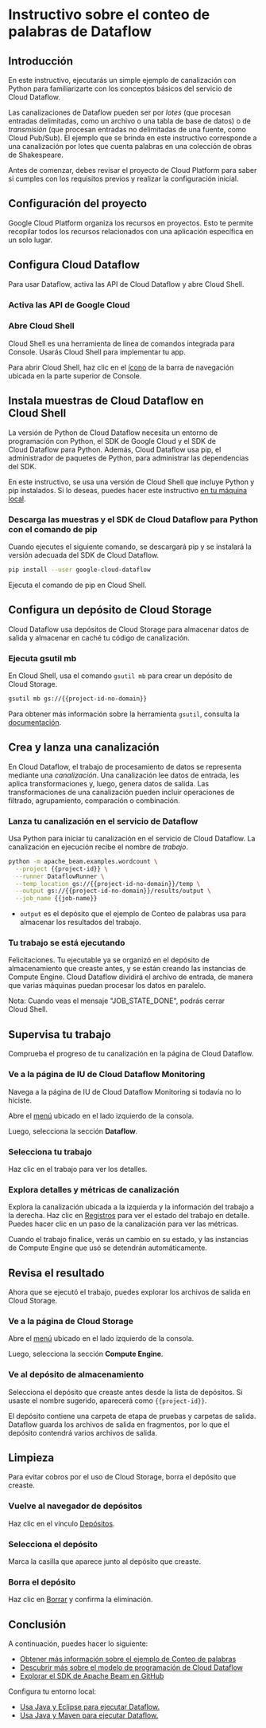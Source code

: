 # Instructivo sobre el conteo de palabras de Dataflow

<walkthrough-tutorial-url url="https://cloud.google.com/dataflow/docs/quickstarts/quickstart-python"></walkthrough-tutorial-url>
<walkthrough-watcher-constant value="dataflow-intro" key="directory"></walkthrough-watcher-constant>
<walkthrough-watcher-constant value="dataflow-intro" key="job-name"></walkthrough-watcher-constant>

## Introducción

En este instructivo, ejecutarás un simple ejemplo de canalización con Python para familiarizarte con los conceptos básicos del servicio de Cloud Dataflow.

Las canalizaciones de Dataflow pueden ser por *lotes* (que procesan entradas delimitadas, como un archivo o una tabla de base de datos) o de *transmisión* (que procesan entradas no delimitadas de una fuente, como Cloud Pub/Sub). El ejemplo que se brinda en este instructivo corresponde a una canalización por lotes que cuenta palabras en una colección de obras de Shakespeare.

Antes de comenzar, debes revisar el proyecto de Cloud Platform para saber si cumples con los requisitos previos y realizar la configuración inicial.

## Configuración del proyecto

Google Cloud Platform organiza los recursos en proyectos. Esto te permite recopilar todos los recursos relacionados con una aplicación específica en un solo lugar.

<walkthrough-project-billing-setup></walkthrough-project-billing-setup>
<walkthrough-project-permissions permissions="dataflow.jobs.create"></walkthrough-project-permissions>

## Configura Cloud Dataflow

Para usar Dataflow, activa las API de Cloud Dataflow y abre Cloud Shell.

### Activa las API de Google Cloud

<walkthrough-enable-apis apis="compute.googleapis.com,dataflow,cloudresourcemanager.googleapis.com,logging,storage_component,storage_api,bigquery,pubsub">
</walkthrough-enable-apis>

### Abre Cloud Shell

Cloud Shell es una herramienta de línea de comandos integrada para Console. Usarás Cloud Shell para implementar tu app.

Para abrir Cloud Shell, haz <walkthrough-cloud-shell-icon></walkthrough-cloud-shell-icon>clic en el [ícono][spotlight-open-devshell] de la barra de navegación ubicada en la parte superior de Console.

## Instala muestras de Cloud Dataflow en Cloud Shell

La versión de Python de Cloud Dataflow necesita un entorno de programación con Python, el SDK de Google Cloud y el SDK de Cloud Dataflow para Python.
Además, Cloud Dataflow usa pip, el administrador de paquetes de Python, para administrar las dependencias del SDK.

En este instructivo, se usa una versión de Cloud Shell que incluye Python y pip instalados. Si lo deseas, puedes hacer este instructivo [en tu máquina local][dataflow-python-tutorial].

### Descarga las muestras y el SDK de Cloud Dataflow para Python con el comando de pip

Cuando ejecutes el siguiente comando, se descargará pip y se instalará la versión adecuada del SDK de Cloud Dataflow.

```bash
pip install --user google-cloud-dataflow
```

Ejecuta el comando de pip en Cloud Shell.

## Configura un depósito de Cloud Storage

Cloud Dataflow usa depósitos de Cloud Storage para almacenar datos de salida y almacenar en caché tu código de canalización.

### Ejecuta gsutil mb

En Cloud Shell, usa el comando `gsutil mb` para crear un depósito de Cloud Storage.

```bash
gsutil mb gs://{{project-id-no-domain}}
```

Para obtener más información sobre la herramienta `gsutil`, consulta la [documentación][gsutil-docs].

## Crea y lanza una canalización

En Cloud Dataflow, el trabajo de procesamiento de datos se representa mediante una *canalización*. Una canalización lee datos de entrada, les aplica transformaciones y, luego, genera datos de salida. Las transformaciones de una canalización pueden incluir operaciones de filtrado, agrupamiento, comparación o combinación.

### Lanza tu canalización en el servicio de Dataflow

Usa Python para iniciar tu canalización en el servicio de Cloud Dataflow. La canalización en ejecución recibe el nombre de *trabajo*.

```bash
python -m apache_beam.examples.wordcount \
  --project {{project-id}} \
  --runner DataflowRunner \
  --temp_location gs://{{project-id-no-domain}}/temp \
  --output gs://{{project-id-no-domain}}/results/output \
  --job_name {{job-name}}
```

  *  `output` es el depósito que el ejemplo de Conteo de palabras usa para almacenar los resultados del trabajo.

### Tu trabajo se está ejecutando

Felicitaciones. Tu ejecutable ya se organizó en el depósito de almacenamiento que creaste antes, y se están creando las instancias de Compute Engine. Cloud Dataflow dividirá el archivo de entrada, de manera que varias máquinas puedan procesar los datos en paralelo.

Nota: Cuando veas el mensaje "JOB_STATE_DONE", podrás cerrar Cloud Shell.

## Supervisa tu trabajo

Comprueba el progreso de tu canalización en la página de Cloud Dataflow.

### Ve a la página de IU de Cloud Dataflow Monitoring

Navega a la página de IU de Cloud Dataflow Monitoring si todavía no lo hiciste.

Abre el [menú][spotlight-console-menu] ubicado en el lado izquierdo de la consola.

Luego, selecciona la sección **Dataflow**.

<walkthrough-menu-navigation sectionid="DATAFLOW_SECTION"></walkthrough-menu-navigation>

### Selecciona tu trabajo

Haz clic en el trabajo para ver los detalles.

### Explora detalles y métricas de canalización

Explora la canalización ubicada a la izquierda y la información del trabajo a la derecha. Haz clic en [Registros][spotlight-job-logs] para ver el estado del trabajo en detalle. Puedes hacer clic en un paso de la canalización para ver las métricas.

Cuando el trabajo finalice, verás un cambio en su estado, y las instancias de Compute Engine que usó se detendrán automáticamente.

## Revisa el resultado

Ahora que se ejecutó el trabajo, puedes explorar los archivos de salida en Cloud Storage.

### Ve a la página de Cloud Storage

Abre el [menú][spotlight-console-menu] ubicado en el lado izquierdo de la consola.

Luego, selecciona la sección **Compute Engine**.

<walkthrough-menu-navigation sectionid="STORAGE_SECTION"></walkthrough-menu-navigation>

### Ve al depósito de almacenamiento

Selecciona el depósito que creaste antes desde la lista de depósitos. Si usaste el nombre sugerido, aparecerá como `{{project-id}}`.

El depósito contiene una carpeta de etapa de pruebas y carpetas de salida. Dataflow guarda los archivos de salida en fragmentos, por lo que el depósito contendrá varios archivos de salida.

## Limpieza

Para evitar cobros por el uso de Cloud Storage, borra el depósito que creaste.

### Vuelve al navegador de depósitos

Haz clic en el vínculo [Depósitos][spotlight-buckets-link].

### Selecciona el depósito

Marca la casilla que aparece junto al depósito que creaste.

### Borra el depósito

Haz clic en [Borrar][spotlight-delete-bucket] y confirma la eliminación.

## Conclusión

<walkthrough-conclusion-trophy></walkthrough-conclusion-trophy>

A continuación, puedes hacer lo siguiente:

  *  [Obtener más información sobre el ejemplo de Conteo de palabras][wordcount]
  *  [Descubrir más sobre el modelo de programación de Cloud Dataflow][df-pipelines]
  *  [Explorar el SDK de Apache Beam en GitHub][beam-sdk]

Configura tu entorno local:

  *  [Usa Java y Eclipse para ejecutar Dataflow.][df-eclipse]
  *  [Usa Java y Maven para ejecutar Dataflow.][df-maven]

[beam-sdk]: https://github.com/apache/beam/tree/master/sdks/python
[dataflow-python-tutorial]: https://cloud.google.com/dataflow/docs/quickstarts/quickstart-python
[df-eclipse]: https://cloud.google.com/dataflow/docs/quickstarts/quickstart-java-eclipse
[df-maven]: https://cloud.google.com/dataflow/docs/quickstarts/quickstart-java-maven
[df-pipelines]: https://cloud.google.com/dataflow/model/programming-model-beam
[gsutil-docs]: https://cloud.google.com/storage/docs/gsutil
[spotlight-buckets-link]: walkthrough://spotlight-pointer?cssSelector=.p6n-cloudstorage-path-link
[spotlight-console-menu]: walkthrough://spotlight-pointer?spotlightId=console-nav-menu
[spotlight-delete-bucket]: walkthrough://spotlight-pointer?cssSelector=#p6n-cloudstorage-delete-buckets
[spotlight-job-logs]: walkthrough://spotlight-pointer?cssSelector=#p6n-dax-job-logs-toggle
[spotlight-open-devshell]: walkthrough://spotlight-pointer?spotlightId=devshell-activate-button
[wordcount]: https://beam.apache.org/get-started/wordcount-example/
